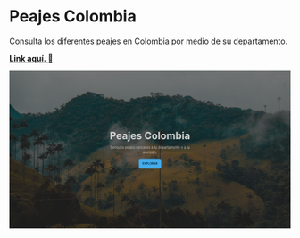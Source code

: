 # Peajes Colombia

Consulta los diferentes peajes en Colombia por medio de su departamento.

**[Link aquí. 🚀](https://eibeel.github.io/Mapa-dinamico-de-peajes-en-Colombia/)**

![Texto alternativo](design/screenshot.png)
